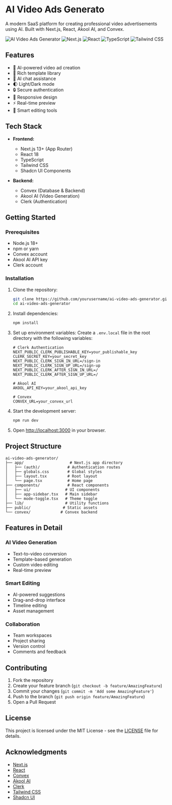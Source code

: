 # AI Video Ads Generato

A modern SaaS platform for creating professional video advertisements using AI. Built with Next.js, React, Akool AI, and Convex.

![AI Video Ads Generator](https://img.shields.io/badge/AI-Video%20Ads%20Generator-blue)
![Next.js](https://img.shields.io/badge/Next.js-13-black)
![React](https://img.shields.io/badge/React-18-blue)
![TypeScript](https://img.shields.io/badge/TypeScript-5-blue)
![Tailwind CSS](https://img.shields.io/badge/Tailwind-CSS-38B2AC)

## Features

- 🎥 AI-powered video ad creation
- 🎨 Rich template library
- 💬 AI chat assistance
- 🌓 Light/Dark mode
- 🔒 Secure authentication
- 📱 Responsive design
- ⚡ Real-time preview
- 🎯 Smart editing tools

## Tech Stack

- **Frontend:**
  - Next.js 13+ (App Router)
  - React 18
  - TypeScript
  - Tailwind CSS
  - Shadcn UI Components

- **Backend:**
  - Convex (Database & Backend)
  - Akool AI (Video Generation)
  - Clerk (Authentication)

## Getting Started

### Prerequisites

- Node.js 18+ 
- npm or yarn
- Convex account
- Akool AI API key
- Clerk account

### Installation

1. Clone the repository:
   ```bash
   git clone https://github.com/yourusername/ai-video-ads-generator.git
   cd ai-video-ads-generator
   ```

2. Install dependencies:
   ```bash
   npm install
   ```

3. Set up environment variables:
   Create a `.env.local` file in the root directory with the following variables:
   ```env
   # Clerk Authentication
   NEXT_PUBLIC_CLERK_PUBLISHABLE_KEY=your_publishable_key
   CLERK_SECRET_KEY=your_secret_key
   NEXT_PUBLIC_CLERK_SIGN_IN_URL=/sign-in
   NEXT_PUBLIC_CLERK_SIGN_UP_URL=/sign-up
   NEXT_PUBLIC_CLERK_AFTER_SIGN_IN_URL=/
   NEXT_PUBLIC_CLERK_AFTER_SIGN_UP_URL=/

   # Akool AI
   AKOOL_API_KEY=your_akool_api_key

   # Convex
   CONVEX_URL=your_convex_url
   ```

4. Start the development server:
   ```bash
   npm run dev
   ```

5. Open [http://localhost:3000](http://localhost:3000) in your browser.

## Project Structure

```
ai-video-ads-generator/
├── app/                    # Next.js app directory
│   ├── (auth)/            # Authentication routes
│   ├── globals.css        # Global styles
│   ├── layout.tsx         # Root layout
│   └── page.tsx           # Home page
├── components/            # React components
│   ├── ui/               # UI components
│   ├── app-sidebar.tsx   # Main sidebar
│   └── mode-toggle.tsx   # Theme toggle
├── lib/                  # Utility functions
├── public/              # Static assets
└── convex/             # Convex backend
```

## Features in Detail

### AI Video Generation
- Text-to-video conversion
- Template-based generation
- Custom video editing
- Real-time preview

### Smart Editing
- AI-powered suggestions
- Drag-and-drop interface
- Timeline editing
- Asset management

### Collaboration
- Team workspaces
- Project sharing
- Version control
- Comments and feedback

## Contributing

1. Fork the repository
2. Create your feature branch (`git checkout -b feature/AmazingFeature`)
3. Commit your changes (`git commit -m 'Add some AmazingFeature'`)
4. Push to the branch (`git push origin feature/AmazingFeature`)
5. Open a Pull Request

## License

This project is licensed under the MIT License - see the [LICENSE](LICENSE) file for details.

## Acknowledgments

- [Next.js](https://nextjs.org/)
- [React](https://reactjs.org/)
- [Convex](https://www.convex.dev/)
- [Akool AI](https://akool.com/)
- [Clerk](https://clerk.com/)
- [Tailwind CSS](https://tailwindcss.com/)
- [Shadcn UI](https://ui.shadcn.com/)
